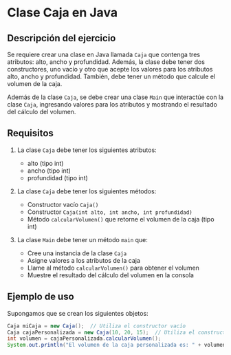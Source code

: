 # Clase Caja en Java

## Descripción del ejercicio

Se requiere crear una clase en Java llamada `Caja` que contenga tres atributos: alto, ancho y profundidad. Además, la clase debe tener dos constructores, uno vacío y otro que acepte los valores para los atributos alto, ancho y profundidad. También, debe tener un método que calcule el volumen de la caja.

Además de la clase `Caja`, se debe crear una clase `Main` que interactúe con la clase `Caja`, ingresando valores para los atributos y mostrando el resultado del cálculo del volumen.

## Requisitos

1. La clase `Caja` debe tener los siguientes atributos:
   - alto (tipo int)
   - ancho (tipo int)
   - profundidad (tipo int)

2. La clase `Caja` debe tener los siguientes métodos:
   - Constructor vacío `Caja()`
   - Constructor `Caja(int alto, int ancho, int profundidad)`
   - Método `calcularVolumen()` que retorne el volumen de la caja (tipo int)

3. La clase `Main` debe tener un método `main` que:
   - Cree una instancia de la clase `Caja`
   - Asigne valores a los atributos de la caja
   - Llame al método `calcularVolumen()` para obtener el volumen
   - Muestre el resultado del cálculo del volumen en la consola

## Ejemplo de uso

Supongamos que se crean los siguientes objetos:

```java
Caja miCaja = new Caja();  // Utiliza el constructor vacío
Caja cajaPersonalizada = new Caja(10, 20, 15);  // Utiliza el constructor con parámetros
int volumen = cajaPersonalizada.calcularVolumen();
System.out.println("El volumen de la caja personalizada es: " + volumen);
